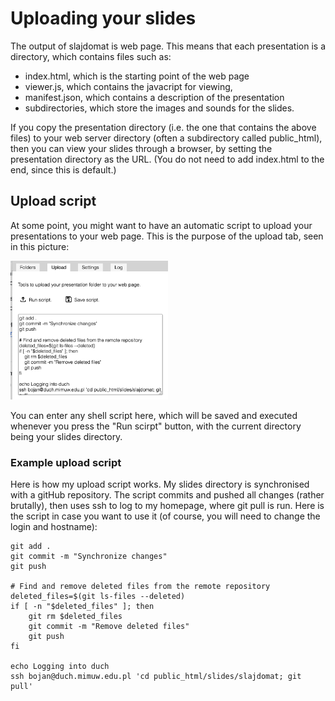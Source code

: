 # Uploading your slides

The output of slajdomat is web page. This means that each presentation is a directory, which contains files such as:
- index.html, which is the starting point of the web page
- viewer.js, which contains the javacript for viewing,
- manifest.json, which contains a description of the presentation
- subdirectories, which store the images and sounds for the slides. 

If you copy the presentation directory (i.e. the one that contains the above files) to your web server directory (often a subdirectory called public_html), then you can view your slides through a browser, by setting the presentation directory as the URL. (You do not need to add index.html to the end, since this is default.)

## Upload script
At some point, you might want to have an automatic script to upload your presentations to your web page. This is the purpose of the upload tab, seen in this picture: 

<img src="images/upload-tab.png" alt="Plugin when started" width="50%">

You can enter any shell script here, which will be saved and executed whenever you press the "Run scirpt" button, with the current directory being your slides directory.

### Example upload script

Here is how my upload script works. My slides directory is synchronised with a gitHub repository. The script commits and pushed all changes (rather brutally), then uses ssh to log to my homepage, where git pull is run.  Here is the script in case you want to use it (of course, you will need to change the login and hostname):

    git add .
    git commit -m "Synchronize changes"
    git push

    # Find and remove deleted files from the remote repository
    deleted_files=$(git ls-files --deleted)
    if [ -n "$deleted_files" ]; then
        git rm $deleted_files
        git commit -m "Remove deleted files"
        git push
    fi

    echo Logging into duch
    ssh bojan@duch.mimuw.edu.pl 'cd public_html/slides/slajdomat; git pull'

